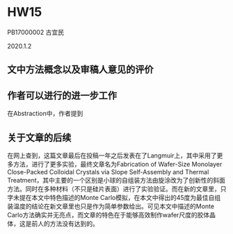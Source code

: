 # HW15

PB17000002 古宜民

2020.1.2

## 文中方法概念以及审稿人意见的评价



## 作者可以进行的进一步工作

在Abstraction中，作者提到

## 关于文章的后续

在网上查到，这篇文章最后在投稿一年之后发表在了Langmuir上，其中采用了更多方法，进行了更多实验，最终文章名为Fabrication of Wafer-Size Monolayer Close-Packed Colloidal Crystals via Slope Self-Assembly and Thermal Treatment，其中主要的一个区别是小球的自组装方法由旋涂改为了创新性的斜面方法。同时在多种材料（不只是硅片表面）进行了实验验证。而在新的文章里，只字未提在本文中特色描述的Monte Carlo模拟，在本文中得出的45度为最佳自组装温度的结论在新文章里也只是作为简单参数给出。可见本文中描述的Monte Carlo方法确实并无亮点，而文章的特色在于能够高效制作wafer尺度的胶体晶体，这是前人的方法没有达到的。